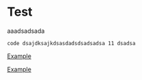 # Test

aaadsadsada

```
code dsajdksajkdsasdadsdsadsadsa 11 dsadsa
```

<a href="./index.tsx" data-playground>Example</a>

<a href="./example.tsx" data-playground>Example</a>
